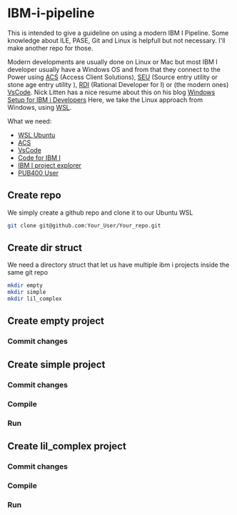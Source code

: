 # IBM-i-pipeline
This is intended to give a guideline on using a modern IBM I Pipeline.
Some knowledge about ILE, PASE, Git and Linux is helpfull but not necessary. I'll make another repo for those.

Modern developments are usually done on Linux or Mac but most IBM I developer usually have a Windows OS and from that they connect to the Power using [ACS](https://www.ibm.com/support/pages/ibm-i-access-client-solutions) (Access Client Solutions), [SEU](https://www.nicklitten.com/course/what-is-seu-source-entry-utility/) (Source entry utility or stone age entry utility ), [RDI](https://www.nicklitten.com/module/rational-developer-rdi/) (Rational Developer for I) or (the modern ones) [VsCode](https://code.visualstudio.com/). Nick Litten has a nice resume about this on his blog [
Windows Setup for IBM i Developers](https://www.nicklitten.com/windows-setup-ibm-developers/) 
Here, we take the Linux approach from Windows, using [WSL](https://en.wikipedia.org/wiki/Windows_Subsystem_for_Linux).

What we need: 
- [WSL Ubuntu](https://en.wikipedia.org/wiki/Windows_Subsystem_for_Linux)
- [ACS](https://www.ibm.com/support/pages/ibm-i-access-client-solutions)
- [VsCode](https://code.visualstudio.com/)
- [Code for IBM I](https://codefori.github.io/docs/)
- [IBM I project explorer](https://marketplace.visualstudio.com/items?itemName=IBM.vscode-ibmi-projectexplorer)
- [PUB400 User](https://pub400.com/)

## Create repo

We simply create a github repo and clone it to our Ubuntu WSL

```bash
git clone git@github.com:Your_User/Your_repo.git
```

## Create dir struct

We need a directory struct that let us have multiple ibm i projects inside the same git repo
```bash
mkdir empty
mkdir simple
mkdir lil_complex
```

## Create empty project



### Commit changes

## Create simple project

### Commit changes

### Compile

### Run

## Create lil_complex project

### Commit changes

### Compile

### Run